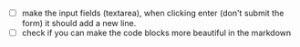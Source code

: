- [ ] make the input fields (textarea), when clicking enter (don't submit the form) it should add a new line.
- [ ] check if you can make the code blocks more beautiful in the markdown